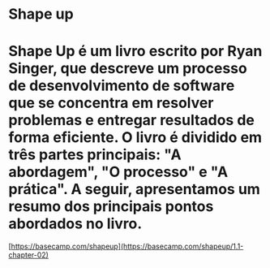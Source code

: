# Shape up

# Shape Up é um livro escrito por Ryan Singer, que descreve um processo de desenvolvimento de software que se concentra em resolver problemas e entregar resultados de forma eficiente. O livro é dividido em três partes principais: "A abordagem", "O processo" e "A prática". A seguir, apresentamos um resumo dos principais pontos abordados no livro.

[https://basecamp.com/shapeup](https://basecamp.com/shapeup/1.1-chapter-02)


